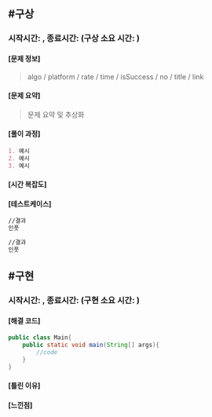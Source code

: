 

## #구상

### 시작시간: , 종료시간: (구상 소요 시간: )



#### [문제 정보]

>  algo / platform / rate / time / isSuccess / no / title / link
>
>  

#### [문제 요약] 

> 문제 요약 및 추상화

#### [풀이 과정]

```markdown
1. 예시
2. 예시
3. 예시

```





#### [시간 복잡도]

#### [테스트케이스]

```markdown
//결과
인풋

//결과
인풋
```



## #구현

### 시작시간: , 종료시간: (구현 소요 시간: )



#### [해결 코드] 

```java
public class Main{
    public static void main(String[] args){
        //code
    }
}
```





#### [틀린 이유]

#### [느낀점]